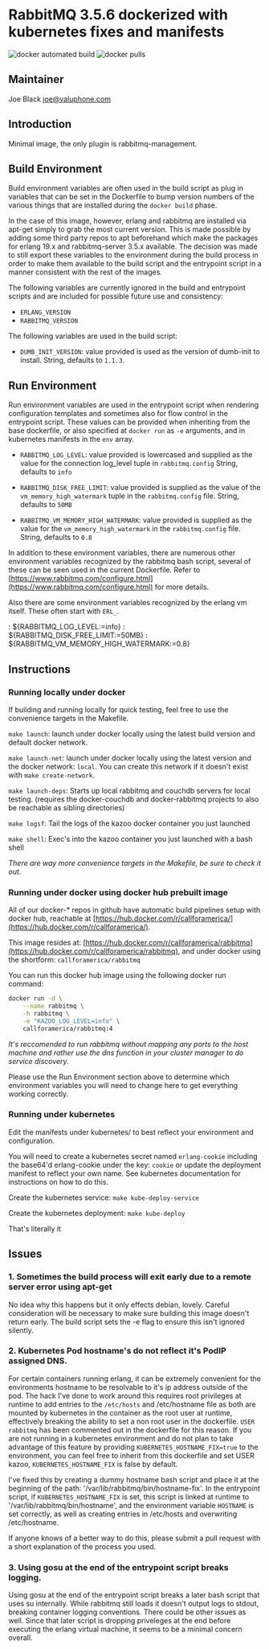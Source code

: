 # RabbitMQ 3.5.6 dockerized with kubernetes fixes and manifests

![docker automated build](https://img.shields.io/docker/automated/callforamerica/rabbitmq.svg)
![docker pulls](https://img.shields.io/docker/pulls/callforamerica/rabbitmq.svg)

## Maintainer

Joe Black <joe@valuphone.com>

## Introduction 

Minimal image, the only plugin is rabbitmq-management.

## Build Environment

Build environment variables are often used in the build script as plug in variables that can be set in the Dockerfile to bump version numbers of the various things that are installed during the `docker build` phase.  

In the case of this image, however, erlang and rabbitmq are installed via apt-get simply to grab the most current version.  This is made possible by adding some third party repos to apt beforehand which make the packages for erlang 19.x and rabbitmq-server 3.5.x available.  The decision was made to still export these variables to the environment during the build process in order to make them available to the build script and the entrypoint script in a manner consistent with the rest of the images.

The following variables are currently ignored in the build and entrypoint scripts and are included for possible future use and consistency:

* `ERLANG_VERSION`
* `RABBITMQ_VERSION`

The following variables are used in the build script:

* `DUMB_INIT_VERSION`: value provided is used as the version of dumb-init to install. String, defaults to `1.1.3`.

## Run Environment

Run environment variables are used in the entrypoint script when rendering configuration templates and sometimes also for flow control in the entrypoint script.  These values can be provided when inheriting from the base dockerfile, or also specified at `docker run` as `-e` arguments, and in kubernetes manifests in the `env` array.

* `RABBITMQ_LOG_LEVEL`: value provided is lowercased and supplied as the value for the connection log_level tuple in `rabbitmq.config`  String, defaults to `info`

* `RABBITMQ_DISK_FREE_LIMIT`: value provided is supplied as the value of the `vm_memory_high_watermark` tuple in the `rabbitmq.config` file.  String, defaults to `50MB`

* `RABBITMQ_VM_MEMORY_HIGH_WATERMARK`: value provided is supplied as the value for the `vm_memory_high_watermark` in the `rabbitmq.config` file. String, defaults to `0.8`

In addition to these environment variables, there are numerous other environment variables recognized by the rabbitmq bash script, several of these can be seen used in the current Dockerfile.  Refer to [https://www.rabbitmq.com/configure.html](https://www.rabbitmq.com/configure.html) for more details.

Also there are some environment variables recognized by the erlang vm itself.  These often start with `ERL_`.

: ${RABBITMQ_LOG_LEVEL:=info}
: ${RABBITMQ_DISK_FREE_LIMIT:=50MB}
: ${RABBITMQ_VM_MEMORY_HIGH_WATERMARK:=0.8}

## Instructions

### Running locally under docker

If building and running locally for quick testing, feel free to use the convenience targets in the Makefile.

`make launch`: launch under docker locally using the latest build version and default docker network.

`make launch-net`: launch under docker locally using the latest version and the docker network: `local`.  You can create this network if it doesn't exist with `make create-network`.

`make launch-deps`: Starts up local rabbitmq and couchdb servers for local testing. (requires the docker-couchdb and docker-rabbitmq projects to also be reachable as sibling directories)

`make logsf`: Tail the logs of the kazoo docker container you just launched

`make shell`: Exec's into the kazoo container you just launched with a bash shell

*There are way more convenience targets in the Makefile, be sure to check it out.*

### Running under docker using docker hub prebuilt image

All of our docker-* repos in github have automatic build pipelines setup with docker hub, reachable at [https://hub.docker.com/r/callforamerica/](https://hub.docker.com/r/callforamerica/).

This image resides at: [https://hub.docker.com/r/callforamerica/rabbitmq](https://hub.docker.com/r/callforamerica/rabbitmq), and under docker using the shortform: `callforamerica/rabbitmq`

You can run this docker hub image using the following docker run command:

```bash
docker run -d \
    --name rabbitmq \
    -h rabbitmq \
    -e "KAZOO_LOG_LEVEL=info" \
    callforamerica/rabbitmq:4
```
*It's reccomended to run rabbitmq without mapping any ports to the host machine and rather use the dns function in your cluster manager to do service discovery.*

Please use the Run Environment section above to determine which environment variables you will need to change here to get everything working correctly.

### Running under kubernetes

Edit the manifests under kubernetes/ to best reflect your environment and configuration.

You will need to create a kubernetes secret named `erlang-cookie` including the base64'd erlang-cookie under the key: `cookie` or update the deployment manifest to reflect your own name.  See kubernetes documentation for instructions on how to do this.

Create the kubernetes service: `make kube-deploy-service`

Create the kubernetes deployment: `make kube-deploy`

That's literally it


## Issues

### 1. Sometimes the build process will exit early due to a remote server error using apt-get

No idea why this happens but it only effects debian, lovely.  Careful consideration will be necessary to make sure building this image doesn't return early.  The build script sets the -e flag to ensure this isn't ignored silently.

### 2. Kubernetes Pod hostname's do not reflect it's PodIP assigned DNS. 

For certain containers running erlang, it can be extremely convenient for the environments hostname to be resolvable to it's ip address outside of the pod.  The hack I've done to work around this requires root privileges at runtime to add entries to the `/etc/hosts` and /etc/hostname file as both are mounted by kubernetes in the container as the root user at runtime, effectively breaking the ability to set a non root user in the dockerfile.  `USER rabbitmq` has been commented out in the dockerfile for this reason.  If you are not running in a kubernetes environment and do not plan to take advantage of this feature by providing `KUBERNETES_HOSTNAME_FIX=true` to the environment, you can feel free to inherit from this dockerfile and set USER kazoo, `KUBERNETES_HOSTNAME_FIX` is false by default.

I've fixed this by creating a dummy hostname bash script and place it at the beginning of the path: '/var/lib/rabbitmq/bin/hostname-fix'.  In the entrypoint script, if `KUBERNETES_HOSTNAME_FIX` is set, this script is linked at runtime to '/var/lib/rabbitmq/bin/hostname', and the environment variable `HOSTNAME` is set correctly, as well as creating entries in /etc/hosts and overwriting /etc/hostname.

If anyone knows of a better way to do this, please submit a pull request with a short explanation of the process you used.

### 3. Using gosu at the end of the entrypoint script breaks logging.

Using gosu at the end of the entrypoint script breaks a later bash script that uses su internally.  While rabbitmq still loads it doesn't output logs to stdout, breaking container logging conventions.  There could be other issues as well.  Since that later script is dropping priveleges at the end before executing the erlang virtual machine, it seems to be a minimal concern overall.